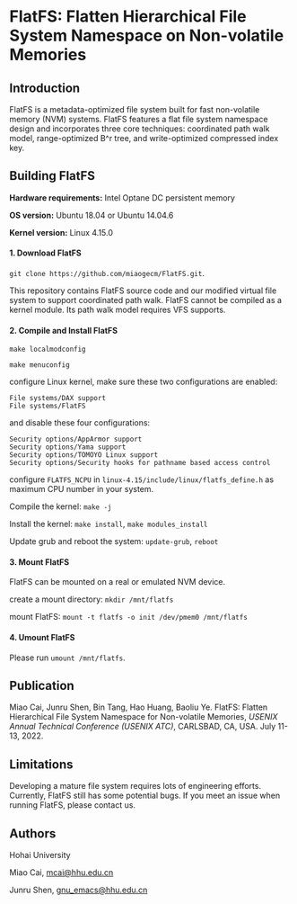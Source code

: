 # FlatFS: Flatten Hierarchical File System Namespace on Non-volatile Memories

## Introduction

FlatFS is a metadata-optimized file system built for fast non-volatile memory (NVM) systems. FlatFS features a flat file system namespace design and incorporates three core techniques: coordinated path walk model, range-optimized B^r tree, and write-optimized compressed index key. 

## Building FlatFS

**Hardware requirements:** Intel Optane DC persistent memory

**OS version:** Ubuntu 18.04 or Ubuntu 14.04.6

**Kernel version:** Linux 4.15.0

#### 1. Download FlatFS

`git clone https://github.com/miaogecm/FlatFS.git`. 

This repository contains FlatFS source code and our modified virtual file system to support coordinated path walk. FlatFS cannot be compiled as a kernel module. Its path walk model requires VFS supports.

#### 2. Compile and Install FlatFS

`make localmodconfig`

`make menuconfig` 

configure Linux kernel, make sure these two configurations are enabled:

```
File systems/DAX support
File systems/FlatFS
```

and disable these four configurations:

```
Security options/AppArmor support
Security options/Yama support
Security options/TOMOYO Linux support
Security options/Security hooks for pathname based access control
```

configure `FLATFS_NCPU` in `linux-4.15/include/linux/flatfs_define.h` as maximum CPU number in your system.

Compile the kernel: `make -j`

Install the kernel: `make install`, `make modules_install`

Update grub and reboot the system: `update-grub`, `reboot`

#### 3. Mount FlatFS

FlatFS can be mounted on a real or emulated NVM device.

create a mount directory: `mkdir /mnt/flatfs`

mount FlatFS: `mount -t flatfs -o init /dev/pmem0 /mnt/flatfs`

#### 4. Umount FlatFS

Please run `umount /mnt/flatfs`.

## Publication

Miao Cai, Junru Shen, Bin Tang, Hao Huang, Baoliu Ye. FlatFS: Flatten Hierarchical File System Namespace for Non-volatile Memories, *USENIX Annual Technical Conference (USENIX ATC)*, CARLSBAD, CA, USA. July 11-13, 2022.

## Limitations

Developing a mature file system requires lots of engineering efforts. Currently, FlatFS still has some potential bugs. If you meet an issue when running FlatFS, please contact us.

## Authors

Hohai University

Miao Cai, mcai@hhu.edu.cn

Junru Shen, gnu_emacs@hhu.edu.cn
